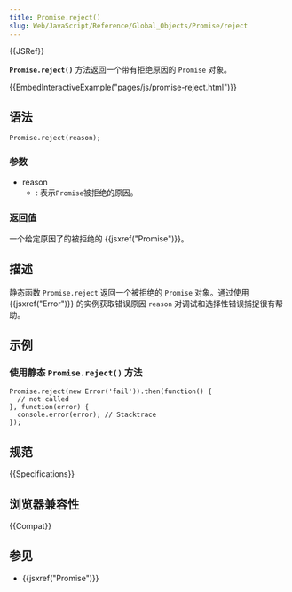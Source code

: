 ```yaml
---
title: Promise.reject()
slug: Web/JavaScript/Reference/Global_Objects/Promise/reject
---
```


{{JSRef}}

**`Promise.reject()`** 方法返回一个带有拒绝原因的 `Promise` 对象。

{{EmbedInteractiveExample("pages/js/promise-reject.html")}}

## 语法

```plain
Promise.reject(reason);
```

### 参数

- reason
  - : 表示`Promise`被拒绝的原因。

### 返回值

一个给定原因了的被拒绝的 {{jsxref("Promise")}}。

## 描述

静态函数 `Promise.reject` 返回一个被拒绝的 `Promise` 对象。通过使用 {{jsxref("Error")}} 的实例获取错误原因 `reason` 对调试和选择性错误捕捉很有帮助。

## 示例

### 使用静态 `Promise.reject()` 方法

```plain
Promise.reject(new Error('fail')).then(function() {
  // not called
}, function(error) {
  console.error(error); // Stacktrace
});
```

## 规范

{{Specifications}}

## 浏览器兼容性

{{Compat}}

## 参见

- {{jsxref("Promise")}}
